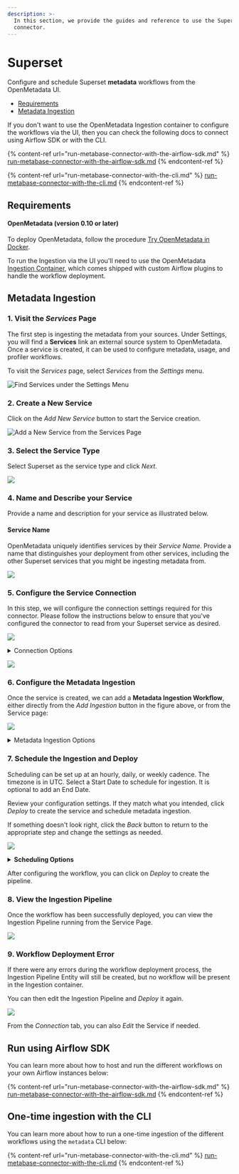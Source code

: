 ```yaml
---
description: >-
  In this section, we provide the guides and reference to use the Superset
  connector.
---
```


# Superset

Configure and schedule Superset **metadata** workflows from the OpenMetadata UI.

* [Requirements](./#requirements)
* [Metadata Ingestion](./#metadata-ingestion)

If you don't want to use the OpenMetadata Ingestion container to configure the workflows via the UI, then you can check the following docs to connect using Airflow SDK or with the CLI.

{% content-ref url="run-metabase-connector-with-the-airflow-sdk.md" %}
[run-metabase-connector-with-the-airflow-sdk.md](run-metabase-connector-with-the-airflow-sdk.md)
{% endcontent-ref %}

{% content-ref url="run-metabase-connector-with-the-cli.md" %}
[run-metabase-connector-with-the-cli.md](run-metabase-connector-with-the-cli.md)
{% endcontent-ref %}

## **Requirements**

#### **OpenMetadata (version 0.10 or later)**

To deploy OpenMetadata, follow the procedure [Try OpenMetadata in Docker](../../../overview/run-openmetadata.md).

To run the Ingestion via the UI you'll need to use the OpenMetadata [Ingestion Container](https://hub.docker.com/r/openmetadata/ingestion), which comes shipped with custom Airflow plugins to handle the workflow deployment.

## Metadata Ingestion

### 1. Visit the _Services_ Page

The first step is ingesting the metadata from your sources. Under Settings, you will find a **Services** link an external source system to OpenMetadata. Once a service is created, it can be used to configure metadata, usage, and profiler workflows.

To visit the _Services_ page, select _Services_ from the _Settings_ menu.

![Find Services under the Settings Menu](<../../../docs/.gitbook/assets/image (4) (1).png>)

### 2. Create a New Service

Click on the _Add New Service_ button to start the Service creation.

![Add a New Service from the Services Page](<../../../docs/.gitbook/assets/image (20).png>)

### 3. Select the Service Type

Select Superset as the service type and click _Next_.

![](<../../../.gitbook/assets/image (104).png>)

### 4. Name and Describe your Service

Provide a name and description for your service as illustrated below.

#### Service Name

OpenMetadata uniquely identifies services by their _Service Name_. Provide a name that distinguishes your deployment from other services, including the other Superset services that you might be ingesting metadata from.

![](<../../../.gitbook/assets/image (54) (1).png>)

### 5. Configure the Service Connection

In this step, we will configure the connection settings required for this connector. Please follow the instructions below to ensure that you've configured the connector to read from your Superset service as desired.

![](<../../../.gitbook/assets/image (136).png>)

<details>

<summary>Connection Options</summary>

**Username**

Enter the username of your Metabase user in the _Username_ field. The specified user should be authorized to read all databases you want to include in the metadata ingestion workflow.

**Password**

Enter the password for your Metabase user in the _Password_ field.

**Host and Port**

Enter the fully qualified hostname and port number for your Metabase deployment in the _Host and Port_ field.

**Database Service Name (optional)**

Enter the Database Service Name for the Lineage creation.

</details>

![](<../../../.gitbook/assets/image (5).png>)

### 6. Configure the Metadata Ingestion

Once the service is created, we can add a **Metadata Ingestion Workflow**, either directly from the _Add Ingestion_ button in the figure above, or from the Service page:

![](<../../../.gitbook/assets/image (30) (1).png>)

<details>

<summary>Metadata Ingestion Options</summary>

**Include (Dashboard Filter Pattern)**

Use to dashboard filter patterns to control whether or not to include dashboards as part of metadata ingestion.

Explicitly include dashboards by adding a list of comma-separated regular expressions to the _Include_ field. OpenMetadata will include all dashboards with names matching one or more of the supplied regular expressions. All other dashboards will be excluded.

**Exclude (Dashboard Filter Pattern)**

Explicitly exclude dashboards by adding a list of comma-separated regular expressions to the _Exclude_ field. OpenMetadata will exclude all dashboards with names matching one or more of the supplied regular expressions. All other dashboards will be included.

**Include (Chart Filter Pattern)**

Use to chart filter patterns to control whether or not to include charts as part of metadata ingestion and data profiling.

Explicitly include charts by adding a list of comma-separated regular expressions to the _Include_ field. OpenMetadata will include all charts with names matching one or more of the supplied regular expressions. All other charts will be excluded.

**Exclude (Chart Filter Pattern)**

Explicitly exclude charts by adding a list of comma-separated regular expressions to the _Exclude_ field. OpenMetadata will exclude all charts with names matching one or more of the supplied regular expressions. All other charts will be included.

</details>

### 7. Schedule the Ingestion and Deploy

Scheduling can be set up at an hourly, daily, or weekly cadence. The timezone is in UTC. Select a Start Date to schedule for ingestion. It is optional to add an End Date.

Review your configuration settings. If they match what you intended, click _Deploy_ to create the service and schedule metadata ingestion.

If something doesn't look right, click the _Back_ button to return to the appropriate step and change the settings as needed.

![](<../../../.gitbook/assets/image (83).png>)

<details>

<summary><strong>Scheduling Options</strong></summary>

**Every**

Use the _Every_ drop down menu to select the interval at which you want to ingest metadata. Your options are as follows:

* _Hour_: Ingest metadata once per hour
* _Day_: Ingest metadata once per day
* _Week_: Ingest metadata once per week

**Minute**

The _Minute_ dropdown is only active when ingesting metadata once per hour. Use the _Minute_ drop down menu to select the minute of the hour at which to begin ingesting metadata.

</details>

After configuring the workflow, you can click on _Deploy_ to create the pipeline.

### 8. View the Ingestion Pipeline

Once the workflow has been successfully deployed, you can view the Ingestion Pipeline running from the Service Page.

![](<../../../.gitbook/assets/image (36) (1).png>)

### 9. Workflow Deployment Error

If there were any errors during the workflow deployment process, the Ingestion Pipeline Entity will still be created, but no workflow will be present in the Ingestion container.

You can then edit the Ingestion Pipeline and _Deploy_ it again.

![](<../../../.gitbook/assets/image (18).png>)

From the _Connection_ tab, you can also _Edit_ the Service if needed.

## Run using Airflow SDK

You can learn more about how to host and run the different workflows on your own Airflow instances below:

{% content-ref url="run-metabase-connector-with-the-airflow-sdk.md" %}
[run-metabase-connector-with-the-airflow-sdk.md](run-metabase-connector-with-the-airflow-sdk.md)
{% endcontent-ref %}

## One-time ingestion with the CLI

You can learn more about how to run a one-time ingestion of the different workflows using the `metadata` CLI below:

{% content-ref url="run-metabase-connector-with-the-cli.md" %}
[run-metabase-connector-with-the-cli.md](run-metabase-connector-with-the-cli.md)
{% endcontent-ref %}

